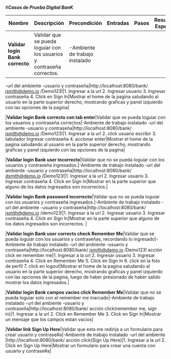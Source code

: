 #***Casos de Prueba Digital BanK***

|Nombre|Descripción|Precondición|Entradas|Pasos|Resultado Esperado|
|---|---|---|---|---|---|
|**Validar login Bank correcto**| Validar que se pueda loguiar con los usuarios y contraseña correctos.|-Ambiente de trabajo instalado
-url del ambiente
-usuario y contraseña|http://localhost:8080/bank/
jsmith@demo.io /Demo123!|1. Ingresar a la url
2. Ingresar usuario
3. Ingresar contraseña
4. Click en Sign In|Mostrar el home de la pagina saludando al usuario en la parte superior derecho, mostrando graficas y panel izquierdo con las opciones de la pagina|

|**Validar login Bank correcto con tab enter**|Validar que se pueda loguiar con los usuarios y contraseña correctos|-Ambiente de trabajo instalado
-url del ambiente
-usuario y contraseña|http://localhost:8080/bank/
jsmith@demo.io /Demo123!|1. Ingresar a la url
2. click usuario escribir
3. tabulador Ingresar contraseña
4. accionar enter|Mostrar el home de la pagina saludando al usuario en la parte superior derecho, mostrando graficas y panel izquierdo con las opciones de la pagina|

|**Validar login Bank user incorrecto**|Validar que no se pueda loguiar con los usuarios y contraseña ingresados.|-Ambiente de trabajo instalado
-url del ambiente
-usuario y contraseña|http://localhost:8080/bank/
dsmith@demo.io /Demo123!|1. Ingresar a la url
2. Ingresar usuario
3. Ingresar contraseña
4. Click en Sign In|Mostrar en la parte superior que alguno de los datos ingresados son incorrectos.|


|**Validar login Bank password incorrecto**|Validar que no se pueda loguiar con los usuarios y contraseña ingresados.|-Ambiente de trabajo instalado
-url del ambiente
-usuario y contraseña|http://localhost:8080/bank/
jsmith@demo.io /demo123!|1. Ingresar a la url
2. Ingresar usuario
3. Ingresar contraseña
4. Click en Sign In|Mostrar en la parte superior que alguno de los datos ingresados son incorrectos. |


|**Validar login Bank user correcto check Remember Me**|Validar que se pueda loguiar con los usuarios y contraseñas, recordando lo ingresado|-Ambiente de trabajo instalado
-url del ambiente
-usuario y contraseña|http://localhost:8080/bank/
jsmith@demo.io /Demo123!
acción click en remember me|1. Ingresar a la url
2. Ingresar usuario
3. Ingresar contraseña
4. Click en Remember Me
5. Click en Sign In
6. click en la foto de perfil
7. click en logout|Mostrar el home de la pagina saludando al usuario en la parte superior derecho, mostrando graficas y panel izquierdo con las opciones de la pagina, luego de haber presionado de haber salido mostrar los datos ingresados.|

|**Validar login Bank campos vacios click Remember Me**|Validar que no se pueda loguiar solo con el remember me marcado|-Ambiente de trabajo instalado
-url del ambiente
-usuario y contraseña|http://localhost:8080/bank/
acción click(remember me, sign in)|1. Ingresar a la url
2. Click en Remember Me
3. Click en Sign In|Mostrar un mensaje que los campos estan vacios|

|**Validar link Sign Up Here**|Validar que esta me redirija a un formulario para crear usuario y contrase#a|-Ambiente de trabajo instalado
-url del ambiente
|http://localhost:8080/bank/
acción click(Sign Up Here)|1. Ingresar a la url
2. Click en Sign Up Here|Mostrar un formulario para crear una cuenta con usuario y contrase#a|